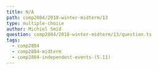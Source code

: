 ```yaml
---
title: N/A
path: comp2804/2018-winter-midterm/13
type: multiple-choice
author: Michiel Smid
question: comp2804/2018-winter-midterm/13/question.ts
tags:
  - comp2804
  - comp2804-midterm
  - comp2804-independent-events-(5.11)
---
```

